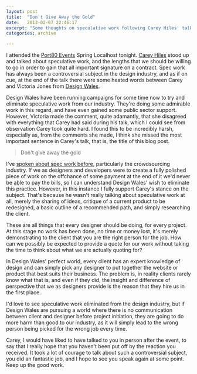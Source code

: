 ```yaml
---
layout: post
title:  "Don't Give Away the Gold"
date:   2013-02-07 22:46:17
excerpt: "Some thoughts on speculative work following Carey Hiles' talk at the Port80 Spring Localhost."
categories: archive

---
```


I attended the [Port80 Events](http://port80events.co.uk) Spring Localhost tonight. [Carey Hiles](http://twitter.com/handybitesize) stood up and talked about speculative work, and the lengths that we should be willing to go in order to gain that all important signature on a contract. Spec work has always been a controversial subject in the design industry, and as if on cue, at the end of the talk there were some heated words between Carey and Victoria Jones from [Design Wales](http://designwales.org).

Design Wales have been running campaigns for some time now to try and eliminate speculative work from our industry. They're doing some admirable work in this regard, and have even gained some public sector support. However, Victoria made the comment, quite adamantly, that she disagreed with everything that Carey had said during his talk, which I could see from observation Carey took quite hard. I found this to be incredibly harsh, especially as, from the comments she made, I think she missed the most important sentence in Carey's talk, that is, the title of this blog post.

> Don't give away the gold

I've [spoken about spec work before](http://molovo.co.uk/blog/crowdsourcing), particularly the crowdsourcing industry. If we as designers and developers were to create a fully polished piece of work on the offchance of some payment at the end of it we'd never be able to pay the bills, so I can understand Design Wales' wish to eliminate this practice. However, in this instance I fully support Carey's stance on the subject. That's because he wasn't really talking about speculative work at all, merely the sharing of ideas, critique of a current product to be redesigned, a basic outline of a recommended path, and simply researching the client.

These are all things that every designer should be doing, for every project. At this stage no work has been done, no time or money lost, it's merely demonstrating to the client that you are the right person for the job. How can we possibly be expected to provide a quote for our work without taking the time to think about what we are actually quoting for?

In Design Wales' perfect world, every client has an expert knowledge of design and can simply pick any designer to put together the website or product that best suits their business. The problem is, in reality clients rarely know what that is, and even if they did, the insight and difference of perspective that we as designers provide is the reason that they hire us in the first place.

I'd love to see speculative work eliminated from the design industry, but if Design Wales are pursuing a world where there is no communication between client and designer before project initiation, they are going to do more harm than good to our industry, as it will simply lead to the wrong person being picked for the wrong job every time.

Carey, I would have liked to have talked to you in person after the event, to say that I really hope that you haven't been put off by the reaction you received. It took a lot of courage to talk about such a controversial subject, you did an fantastic job, and I hope to see you speak again at some point. Keep up the good work.
